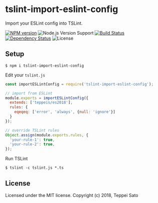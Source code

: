 tslint-import-eslint-config
====

Import your ESLint config into TSLint.

[![NPM version][npm-image]][npm-url]
![Node.js Version Support][node-version]
[![Build Status][circleci-image]][circleci-url]
[![Dependency Status][deps-image]][deps-url]
![License][license]

## Setup

```console
$ npm i tslint-import-eslint-config
```

Edit your `tslint.js`

```js
const importESLintConfig = require('tslint-import-eslint-config');

// import from ESLint
module.exports = importESLintConfig({
  extends: ['teppeis/es2018'],
  rules: {
    eqeqeq: ['error', 'always', {null: 'ignore'}]
  }
});

// override TSLint rules
Object.assign(module.exports.rules, {
  'your-rule-1': true,
  'your-rule-2': true,
});
```

Run TSLint

```console
$ tslint -c tslint.js *.ts
```

## License

Licensed under the MIT license.
Copyright (c) 2018, Teppei Sato

[npm-image]: https://img.shields.io/npm/v/tslint-import-eslint-config.svg
[npm-url]: https://npmjs.org/package/tslint-import-eslint-config
[npm-downloads-image]: https://img.shields.io/npm/dm/tslint-import-eslint-config.svg
[circleci-image]: https://circleci.com/gh/teppeis/tslint-import-eslint-config.svg?style=shield
[circleci-url]: https://circleci.com/gh/teppeis/tslint-import-eslint-config
[deps-image]: https://img.shields.io/david/teppeis/tslint-import-eslint-config.svg
[deps-url]: https://david-dm.org/teppeis/tslint-import-eslint-config
[node-version]: https://img.shields.io/badge/Node.js%20support-v6,v8,v10-brightgreen.svg
[license]: https://img.shields.io/npm/l/tslint-import-eslint-config.svg
